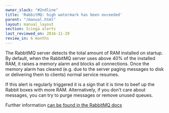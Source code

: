 ```yaml
---
owner_slack: "#2ndline"
title: 'RabbitMQ: high watermark has been exceeded'
parent: "/manual.html"
layout: manual_layout
section: Icinga alerts
last_reviewed_on: 2016-11-29
review_in: 6 months
---
```


The RabbitMQ server detects the total amount of RAM installed on
startup. By default, when the RabbitMQ server uses above 40% of the
installed RAM, it raises a memory alarm and blocks all connections. Once
the memory alarm has cleared (e.g. due to the server paging messages to
disk or delivering them to clients) normal service resumes.

If this alert is regularly triggered it is a sign that it is time to
beef up the Rabbit boxes with more RAM. Alternatively, if you don't care
about messages, you can try to purge messages or remove unused queues.

Further information [can be found in the RabbitMQ docs](https://www.rabbitmq.com/memory.html)
